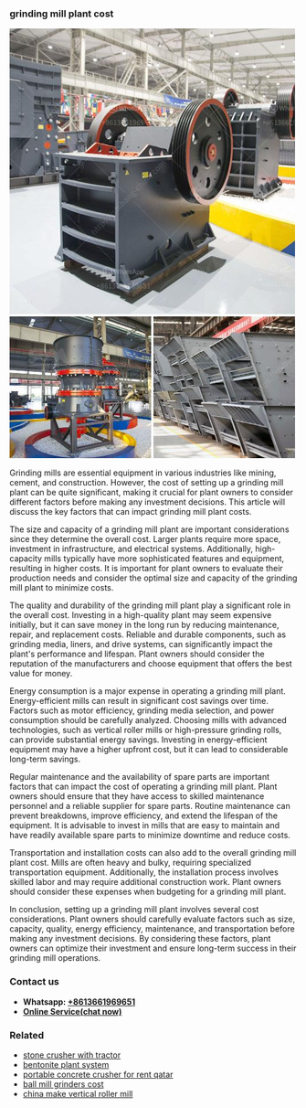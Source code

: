 <h3>grinding mill plant cost</h3><img src='1708589576.jpg' alt=''><p>Grinding mills are essential equipment in various industries like mining, cement, and construction. However, the cost of setting up a grinding mill plant can be quite significant, making it crucial for plant owners to consider different factors before making any investment decisions. This article will discuss the key factors that can impact grinding mill plant costs.</p><p>The size and capacity of a grinding mill plant are important considerations since they determine the overall cost. Larger plants require more space, investment in infrastructure, and electrical systems. Additionally, high-capacity mills typically have more sophisticated features and equipment, resulting in higher costs. It is important for plant owners to evaluate their production needs and consider the optimal size and capacity of the grinding mill plant to minimize costs.</p><p>The quality and durability of the grinding mill plant play a significant role in the overall cost. Investing in a high-quality plant may seem expensive initially, but it can save money in the long run by reducing maintenance, repair, and replacement costs. Reliable and durable components, such as grinding media, liners, and drive systems, can significantly impact the plant's performance and lifespan. Plant owners should consider the reputation of the manufacturers and choose equipment that offers the best value for money.</p><p>Energy consumption is a major expense in operating a grinding mill plant. Energy-efficient mills can result in significant cost savings over time. Factors such as motor efficiency, grinding media selection, and power consumption should be carefully analyzed. Choosing mills with advanced technologies, such as vertical roller mills or high-pressure grinding rolls, can provide substantial energy savings. Investing in energy-efficient equipment may have a higher upfront cost, but it can lead to considerable long-term savings.</p><p>Regular maintenance and the availability of spare parts are important factors that can impact the cost of operating a grinding mill plant. Plant owners should ensure that they have access to skilled maintenance personnel and a reliable supplier for spare parts. Routine maintenance can prevent breakdowns, improve efficiency, and extend the lifespan of the equipment. It is advisable to invest in mills that are easy to maintain and have readily available spare parts to minimize downtime and reduce costs.</p><p>Transportation and installation costs can also add to the overall grinding mill plant cost. Mills are often heavy and bulky, requiring specialized transportation equipment. Additionally, the installation process involves skilled labor and may require additional construction work. Plant owners should consider these expenses when budgeting for a grinding mill plant.</p><p>In conclusion, setting up a grinding mill plant involves several cost considerations. Plant owners should carefully evaluate factors such as size, capacity, quality, energy efficiency, maintenance, and transportation before making any investment decisions. By considering these factors, plant owners can optimize their investment and ensure long-term success in their grinding mill operations.</p><h3>Contact us</h3><ul><li><strong>Whatsapp:&nbsp;<a href="https://wa.me/8613661969651">+8613661969651</a></strong></li><li><a href="https://swt.shibang-china.com/?git&amp;zhl&amp;grinding mill plant cost"><strong>Online Service(chat now)</strong></a></li></ul><h3>Related</h3><ul><li><a href='stone crusher with tractor.md'>stone crusher with tractor</a></li><li><a href='bentonite plant system.md'>bentonite plant system</a></li><li><a href='portable concrete crusher for rent qatar.md'>portable concrete crusher for rent qatar</a></li><li><a href='ball mill grinders cost.md'>ball mill grinders cost</a></li><li><a href='china make vertical roller mill.md'>china make vertical roller mill</a></li></ul>